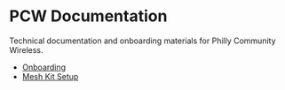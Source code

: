 # PCW Documentation

Technical documentation and onboarding materials for Philly Community Wireless.

* [Onboarding](onboarding.md)
* [Mesh Kit Setup](mesh-kit.md)
